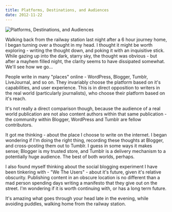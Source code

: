 ```yaml
---
title: Platforms, Destinations, and Audiences
date: 2012-11-22
---
```


![Platforms, Destinations, and Audiences](https://source.unsplash.com/Pll7AP6NFpY/1600x900)

Walking back from the railway station last night after a 6 hour journey home, I began turning over a thought in my head. I thought it might be worth exploring - writing the thought down, and poking it with an inquisitive stick. While gazing up into the dark, starry sky, the thought was obvious - but after a mayhem filled night, the clarity seems to have dissipated somewhat. We'll see how we go...

People write in many "places" online - WordPress, Blogger, Tumblr, LiveJournal, and so on. They invariably choose the platform based on it's capabilities, and user experience. This is in direct opposition to writers in the real world (particularly journalists), who choose their platform based on it's reach.

It's not really a direct comparison though, because the audience of a real world publication are not also content authors within that same publication - the community within Blogger, WordPress and Tumblr are fellow contributors.

It got me thinking - about the place I choose to write on the internet. I began wondering if I'm doing the right thing, recording these thoughts at Blogger, and cross-posting them out to Tumblr. I guess in some ways it makes sense; Blogger is my trusted store, and Tumblr is a delivery mechanism to a potentially huge audience. The best of both worlds, perhaps.

I also found myself thinking about the social blogging experiment I have been tinkering with - "We The Users" - about it's future, given it's relative obscurity. Publishing content in an obscure location is no different than a mad person spending days writing a manifesto that they give out on the street. I'm wondering if it is worth continuing with, or has a long term future.

It's amazing what goes through your head late in the evening, while avoiding puddles, walking home from the railway station.
